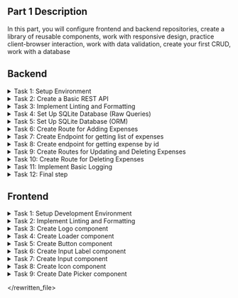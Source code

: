 ## Part 1 Description
In this part, you will configure frontend and backend repositories, create a library of reusable components, work with responsive design, practice client-browser interaction, work with data validation, create your first CRUD, work with a database

<!-- ## Starter Repositories
You can fork these repositories to get started. They contain basic tests. If you don't find a repository with the stack you need, create a repository yourself
  - [API](https://github.com/petproject-dev/expense-tracker-backend-part-1) - Express.js
  - [UI](https://github.com/petproject-dev/expense-tracker-frontend-part-1) - React -->

## Backend

<details>
  <summary>Task 1: Setup Environment</summary>

  ---

  **Description:**

  Prepare the development environment for the project. Create the necessary project structure, initialize the development configuration, and ensure basic tools are set up to streamline the workflow.

  **Acceptance Criteria:**

  - A development environment is initialized with appropriate configuration.
  - A basic project structure is created (e.g., with a folder for source files).
  - A script is available to start the project in development mode.
  - Upon running the project, it outputs "Hello, World!" to verify successful setup.

  **Technology-related requirements:**

  <details>
  <summary>NodeJS</summary>

  - Use `npm init` to initialize the project.
  - Set up TypeScript with `tsconfig.json` and enable strict mode (`strict: true`).
  - Install `ts-node-dev` for hot reloading.
  - Organize the project structure with a `src/` directory and an entry point like `src/index.ts`.
  - Add a dev script in package.json to run the project using ts-node-dev.
  </details>

  <details>
  <summary>AI Prompt (NodeJS)</summary>

  Perform Backend Task 1 from the README file `expense-tracker/part-1/README.md`:
  - Work in the `<project-name>` folder
  - Create all necessary files and folders yourself
  - Use this structure:
    ```
    src/
      app.ts
      index.ts
      config/
      db/
      expenses/
        dto/
        entity/
        expenses.controller.ts
        expenses.repository.ts
        expenses.service.ts
      helpers/
        Logger.ts
        Exception.ts
        dateUtils.ts
        middlewares/
          errorHandler.ts
          validator.ts
    prisma/
    tests/
    .editorconfig
    .prettierrc
    .prettierignore
    eslint.config.mjs
    jest.config.js
    ```
  - Install the minimum required dependencies (TypeScript, ts-node-dev, @types/node)
  - Enable strict mode in TypeScript
  - Set up outDir as `build` in tsconfig.json
  - Add scripts for start, dev, build, test, migrate, lint, lint:fix, format, prepare (husky) to `package.json`
  - Add `.gitignore` and exclude .env, build, node_modules, etc.
  - The file `src/index.ts` should import and run `start()` from `src/app.ts`, which should print "Server listening on port ..."
  - Do not skip any Acceptance Criteria from the README
  - After completion, provide a short report on what was done and what needs to be done manually (e.g., npm install)

  </details>

---

</details>

<details>
  <summary>Task 2: Create a Basic REST API</summary>

  ---

  **Description:**

  Set up a basic REST API with at least one route to verify the routing and response handling functionality.

  **Acceptance Criteria:**

  - A basic route `GET /ping` is implemented.
  - The route responds with a predefined message (e.g., `{"message":"pong"}`).
  - The application uses a configurable port.
  - A file for environment variables (`.env`) is created, and sensitive data is excluded from version control.

  **Technology-related requirements:**

  <details>
  <summary>NodeJS</summary>

  - Install and use express for routing.
  - Use `dotenv` to load environment variables and configure a port (e.g., `PORT=8080`).
  - Add `.env` to `.gitignore` and create a `.env.example` file with placeholder values.
  - Add `config/index.ts` file for configuring environment variables.
  - Set up `src/app.ts` to centralize middleware and routing.
  </details>

  <details>
  <summary>AI Prompt (NodeJS)</summary>

  Perform Backend Task 2 from the README file `expense-tracker/part-1/README.md`:
  - Work in the `<project-name>` folder
  - Use the structure from Task 1
  - Install and use `express` for routing
  - Use `dotenv` to load environment variables and configure a port (e.g., `PORT=8080`)
  - Implement a basic route `GET /api/ping` that responds with `{ "message": "pong" }` (route should be in `app.ts`)
  - The application must use a configurable port from environment variables (see `src/config/index.ts`)
  - Create a `.env` file for environment variables and add it to `.gitignore`
  - Create a `.env.example` file with placeholder values (PORT, DATABASE_URL)
  - Add a `config/index.ts` file for configuring environment variables
  - Set up `src/app.ts` to centralize middleware and routing
  - All routes should be connected in `app.ts`
  - Do not skip any Acceptance Criteria from the README
  - After completion, provide a short report on what was done and what needs to be done manually (e.g., npm install)

  </details>

  <br />

  **Materials:**

  - [REST](https://restfulapi.net/)
  - [Environment variable](https://en.wikipedia.org/wiki/Environment_variable)

---

</details>

<details>
  <summary>Task 3: Implement Linting and Formatting</summary>

  ---

  **Description:**

  Set up tools to enforce consistent code quality and style across the project.

  **Acceptance Criteria:**

  - Linting is set up using a linter.
  - Formatting is handled automatically using a formatter.
  - Pre-configured commands check and fix linting and formatting issues.
  - Editor configuration ensures consistent behavior across different IDEs.

  **Technology-related requirements:**

  <details>
  <summary>NodeJS</summary>

  - Install eslint with TypeScript support (`@typescript-eslint/parser` and `@typescript-eslint/eslint-plugin`).
  - Use `eslint-config-prettier` to integrate ESLint with Prettier.
  - Install prettier and create a .prettierrc file with formatting rules.
  - Add scripts into the `package.json`:
    - `build` – build the project
    - `lint` – check the project using eslint rules
    - `lint:fix` – check the project using eslint rules and fix errors
    - `format` – formatting project using prettier rules
    - `start` – start the project in production mode
  - Use `husky` and `lint-staged` to enforce linting/formatting on `pre-commit`.
  </details>

  <details>
  <summary>AI Prompt (NodeJS)</summary>

  Perform Backend Task 3 from the README file `expense-tracker/part-1/README.md`:
  - Work in the `<project-name>` folder
  - Use the structure from Task 1
  - Install and configure ESLint with TypeScript support (`@typescript-eslint/parser`, `@typescript-eslint/eslint-plugin`, `eslint-config-prettier`, `eslint-plugin-prettier`)
  - Create `eslint.config.mjs` for ESLint configuration
  - Install and configure Prettier, and integrate it with ESLint
  - Create a `.prettierrc` file with formatting rules and a `.prettierignore` file
  - Add scripts to `package.json`:
    - `build` – build the project
    - `lint` – check the project using eslint rules
    - `lint:fix` – check the project using eslint rules and fix errors
    - `format` – format the project using prettier rules
    - `start` – start the project in production mode
  - Set up `husky` and `lint-staged` to enforce linting/formatting on pre-commit
  - Add `.editorconfig` for consistent editor settings
  - Do not skip any Acceptance Criteria from the README
  - After completion, provide a short report on what was done and what needs to be done manually (e.g., npm install)

  </details>

  ---

</details>

<details>
  <summary>Task 4: Set Up SQLite Database (Raw Queries)</summary>

  ---

  **Description:**

  Initialize and configure a SQLite database for storing project data. Set up a basic schema and implement raw queries to interact with the database.

  This step is added for educational purposes so that you understand what is hidden under the hood of an ORM. The following tasks will remove most of the code.

  **Acceptance Criteria:**

  - SQLite driver is installed.
  - A database connection is established, and an initial schema is created.
  - The schema includes a table for expenses.
    - id (integer, primary key)
    - name (text)
    - amount (real)
    - currency (text)
    - category (text)
    - date (datetime)
  - Basic endpoints allow adding and retrieving expense records.

  **Technology-related requirements:**

  <details>
  <summary>NodeJS</summary>

  - Use the `better-sqlite3` package for efficient SQLite interaction.
  - Initialize the database in `src/db/db.service.ts` and ensure connection errors are handled.
  - Implement raw queries for inserting and selecting records in the `src/app.ts` file.
  </details>

  <details>
  <summary>AI Prompt (NodeJS)</summary>

  Perform Backend Task 4 from the README file `expense-tracker/part-1/README.md`:
  - Work in the `<project-name>` folder
  - Use the structure from Task 1
  - Install the `better-sqlite3` package for efficient SQLite interaction
  - Initialize the database in `src/db/db.service.ts` and handle connection errors
  - Create an initial schema with a table for expenses (id, name, amount, currency, category, date)
  - Implement raw queries for inserting and selecting records in `expenses.repository.ts` and use them in `expenses.service.ts`
  - Expose endpoints for adding and retrieving expense records via `expenses.controller.ts` and connect them in `app.ts`
  - Use `.env` and `.env.example` for configuration
  - Do not skip any Acceptance Criteria from the README
  - After completion, provide a short report on what was done and what needs to be done manually (e.g., npm install)

  </details>

  ---

</details>

<details>
  <summary>Task 5: Set Up SQLite Database (ORM)</summary>

  ---

  **Description:**

  Set up an ORM for database interaction to simplify schema management and querying.

  **Acceptance Criteria:**

  - The ORM is installed and configured.
  - A schema is defined, and migrations are used to update the database.
  - Basic database operations use the ORM.

  **Technology-related requirements:**

  <details>
  <summary>NodeJS</summary>

  - Use prisma for ORM and schema management.
  - Initialize Prisma with `npx prisma init` and configure the database URL in `.env`.
  - Define the expenses model in `prisma/schema.prisma`.
  - Use npx prisma migrate dev to apply schema changes.
  - Generate the Prisma client and use it in the exist endpoints.
  </details>

  <details>
  <summary>AI Prompt (NodeJS)</summary>

  Perform Backend Task 5 from the README file `expense-tracker/part-1/README.md`:
  - Work in the `<project-name>` folder
  - Use the structure from Task 1
  - Install and configure Prisma as ORM
  - Initialize Prisma with `npx prisma init` and configure the database URL in `.env` and `.env.example`
  - Define the expenses model in `prisma/schema.prisma` as in the example project
  - Use `npx prisma migrate dev` to apply schema changes
  - Generate the Prisma client and use it in `expenses.repository.ts` and `expenses.service.ts`
  - Expose endpoints via `expenses.controller.ts` and connect them in `app.ts`
  - Do not skip any Acceptance Criteria from the README
  - After completion, provide a short report on what was done and what needs to be done manually (e.g., npm install, prisma migrate)

  </details>

  ---

</details>

<details>
  <summary>Task 6: Create Route for Adding Expenses</summary>

  ---

  **Description:**

  Set up routes for basic Create operation on the expenses table.

  **Acceptance Criteria:**

  - Route for adding expenses are implemented:
    - `POST /api/expenses` Creates new expense record.
  - Data is validated to ensure correctness before saving to the database.
  - A modular structure is established for `controllers`, `services`, `repositories`, and `entities`.
  - Middleware for error handling and validation is implemented.
  - The application structure matches the defined project layout.
  - Processing 404 status code defined.

  **Technology-related requirements:**

  <details>
  <summary>NodeJS</summary>

  - Use express to define routes and middleware.
  - Place the business logic for expenses in `expenses.service.ts`.
  - Implement database interaction methods in `expenses.repository.ts`.
  - Use a DTO (Data Transfer Object) in `expenses/dto` to define the shape of - request payloads.
  - Create an `expenses.entity.ts` file to define the database model or schema.
  - Use middleware (`helpers/middlewares/validator.ts`) to validate incoming - requests.
  - Implement centralized error handling in `helpers/middlewares/errorHandler.ts`
  - Code structure is following:
```
    │   app.ts
    │   index.ts
    ├───config
    │       index.ts
    ├───db
    │       db.service.ts
    ├───expenses
    │   │   expenses.controller.ts
    │   │   expenses.repository.ts
    │   │   expenses.service.ts
    │   ├───dto
    │   │       create-expense.dto.ts
    │   └───entity
    │           expense.entity.ts
    └───helpers
        │   Exception.ts
        └───middlewares
                errorHandler.ts
                validator.ts
```
  </details>

  <details>
  <summary>AI Prompt (NodeJS)</summary>

  Perform Backend Task 6 from the README file `expense-tracker/part-1/README.md`:
  - Work in the `<project-name>` folder
  - Use the structure from Task 1
  - Use Express to define routes and middleware
  - Implement the business logic for expenses in `expenses.service.ts`
  - Implement database interaction methods in `expenses.repository.ts`
  - Use DTOs in `expenses/dto` to define the shape of request payloads
  - Create an `expenses.entity.ts` file to define the database model or schema
  - Use middleware (`helpers/middlewares/validator.ts`) to validate incoming requests
  - Implement centralized error handling in `helpers/middlewares/errorHandler.ts`
  - Ensure the application structure matches the defined project layout
  - Implement a route `POST /api/expenses` to create a new expense record, and connect all routes through `expenses.controller.ts` in `app.ts`
  - Handle 404 status code in `app.ts`
  - Use winston for logging in `helpers/Logger.ts`
  - Add at least one Jest test in `tests/`
  - Do not skip any Acceptance Criteria from the README
  - After completion, provide a short report on what was done and what needs to be done manually

  </details>

  ---

</details>

<details>
  <summary>Task 7: Create Endpoint for getting list of expenses</summary>

  ---

  **Description:**

  Set up route for retrieving expenses from the database. Include operations for fetching all expenses (with optional pagination and filtering).

  **Acceptance Criteria:**

  - Route for retrieving expenses are implemented:
    - `GET /api/expenses` Fetches and returns all expenses with optional query parameters:
      - Pagination: `limit` and `offset`.
      - Filtering: `fromDate` and `toDate` based on the date field.
  - Response include appropriate HTTP status codes and data.
  - Modular structure follows the established pattern.

  **Technology-related requirements:**

  <details>
  <summary>NodeJS</summary>

  - Prepare all the necessary data in the `expenses.controller.ts`.
  - Implement business logic for fetching expenses in `expenses.service.ts`.
  - Handle database queries in `expenses.repository.ts`.
  </details>

  <details>
  <summary>AI Prompt (NodeJS)</summary>

  Perform Backend Task 7 from the README file `expense-tracker/part-1/README.md`:
  - Work in the `<project-name>` folder
  - Use the structure from Task 1
  - Implement a route `GET /api/expenses` in `expenses.controller.ts` to fetch and return all expenses with optional query parameters:
    - Pagination: `limit` and `offset`
    - Filtering: `fromDate` and `toDate` based on the date field
  - Prepare all the necessary data in `expenses.controller.ts`
  - Implement business logic for fetching expenses in `expenses.service.ts`
  - Handle database queries in `expenses.repository.ts`
  - Ensure the response includes appropriate HTTP status codes and data
  - Follow the established modular structure
  - Connect the route in `app.ts`
  - Add at least one Jest test in `tests/`
  - Do not skip any Acceptance Criteria from the README
  - After completion, provide a short report on what was done and what needs to be done manually

  </details>

  **Materials:**

  - [A guide to REST API pagination](https://www.merge.dev/blog/rest-api-pagination)

---

</details>

<details>
  <summary>Task 8: Create endpoint for getting expense by id</summary>

  ---

  **Description:**

  Set up route for retrieving expense from the database. Include operation for fetching a specific expense by ID.

  **Acceptance Criteria:**

  - Routes for retrieving expenses are implemented:
    - `GET /api/expenses/:id` Fetches a specific expense by its ID.
  - Responses include appropriate HTTP status codes and data.
  - Modular structure follows the established pattern.

  **Technology-related requirements:**

  <details>
  <summary>NodeJS</summary>

  - Prepare all the necessary data in the `expenses.controller.ts`.
  - Implement business logic for fetching expenses in `expenses.service.ts`.
  - Handle database queries in `expenses.repository.ts`.
  </details>

  <details>
  <summary>AI Prompt (NodeJS)</summary>

  Perform Backend Task 8 from the README file `expense-tracker/part-1/README.md`:
  - Work in the `<project-name>` folder
  - Use the structure from Task 1
  - Implement a route `GET /api/expenses/:id` in `expenses.controller.ts` to fetch a specific expense by its ID
  - Prepare all the necessary data in `expenses.controller.ts`
  - Implement business logic for fetching expenses in `expenses.service.ts`
  - Handle database queries in `expenses.repository.ts`
  - Ensure the response includes appropriate HTTP status codes and data
  - Follow the established modular structure
  - Connect the route in `app.ts`
  - Add at least one Jest test in `tests/`
  - Do not skip any Acceptance Criteria from the README
  - After completion, provide a short report on what was done and what needs to be done manually

  </details>

  ---

</details>

<details>
  <summary>Task 9: Create Routes for Updating and Deleting Expenses</summary>

  ---

  **Description:**

  Set up route for updating expense records in the database. Ensure that only specified fields are updated during PATCH operations.

  **Acceptance Criteria:**

  - Route for updating expense are implemented:
      - `PATCH /api/expenses/:id` Updates specific fields of an expense.
  - Data is validated to ensure correctness before processing requests.
  - Responses include appropriate HTTP status codes and data.

  **Technology-related requirements:**

  <details>
  <summary>NodeJS</summary>

  - Prepare all the necessary data in the `expenses.controller.ts`.
  - Implement business logic for fetching expenses in `expenses.service.ts`.
  - Handle database queries in `expenses.repository.ts`.
  - Use DTOs in `expenses/dto` to validate request payloads and parameters.
  - Use middleware (`helpers/middlewares/validator.ts`) for data validation.
  </details>

  <details>
  <summary>AI Prompt (NodeJS)</summary>

  Perform Backend Task 9 from the README file `expense-tracker/part-1/README.md`:
  - Work in the `<project-name>` folder
  - Use the structure from Task 1
  - Implement a route `PATCH /api/expenses/:id` in `expenses.controller.ts` to update specific fields of an expense
  - Validate data before processing requests using DTOs in `expenses/dto` and middleware (`helpers/middlewares/validator.ts`)
  - Prepare all the necessary data in `expenses.controller.ts`
  - Implement business logic for updating expenses in `expenses.service.ts`
  - Handle database queries in `expenses.repository.ts`
  - Ensure the response includes appropriate HTTP status codes and data
  - Connect the route in `app.ts`
  - Add at least one Jest test in `tests/`
  - Do not skip any Acceptance Criteria from the README
  - After completion, provide a short report on what was done and what needs to be done manually

  </details>

  ---

</details>

<details>
  <summary>Task 10: Create Route for Deleting Expenses</summary>

  ---

  **Description:**

  Set up route for deleting expense records in the database

  **Acceptance Criteria:**

  - Route for deleting expenses are implemented:
      - `DELETE /api/expenses/:id` Deletes an expense by its ID.
  - Response include appropriate HTTP status code.

  **Technology-related requirements:**

  <details>
  <summary>NodeJS</summary>

  - Prepare all the necessary data in the `expenses.controller.ts`.
  - Implement business logic for fetching expenses in `expenses.service.ts`.
  - Handle database queries in `expenses.repository.ts`.
  </details>

  <details>
  <summary>AI Prompt (NodeJS)</summary>

  Perform Backend Task 10 from the README file `expense-tracker/part-1/README.md`:
  - Work in the `<project-name>` folder
  - Use the structure from Task 1
  - Implement a route `DELETE /api/expenses/:id` in `expenses.controller.ts` to delete an expense by its ID
  - Prepare all the necessary data in `expenses.controller.ts`
  - Implement business logic for deleting expenses in `expenses.service.ts`
  - Handle database queries in `expenses.repository.ts`
  - Ensure the response includes appropriate HTTP status code
  - Do not skip any Acceptance Criteria from the README
  - After completion, provide a short report on what was done and what needs to be done manually

  </details>

  ---

</details>

<details>
  <summary>Task 11: Implement Basic Logging</summary>

  ---

  **Description:**

  Add logging functionality to track significant events (e.g., expense creation, updates, and errors). Ensure logs are accessible in both development and production environments.

  **Acceptance Criteria:**

  - Logs are added for key actions:
    - Successful expense creation, updates, and deletions.
    - Errors during request handling.
  - Logs are displayed in the console during development.
  - Logs are written to a file in production.

  **Technology-related requirements:**

  <details>
  <summary>NodeJS</summary>

  - Use a logging library like winston or pino.
  - Place logging configuration in helpers/Logger.ts.
  - Code structure is following:
```
  │   app.ts
  │   index.ts
  ├───config
  │       index.ts
  ├───db
  │       db.service.ts
  ├───expenses
  │   │   expenses.controller.ts
  │   │   expenses.repository.ts
  │   │   expenses.service.ts
  │   ├───dto
  │   │       create-expense.dto.ts
  │   │       update-expense.dto.ts
  │   └───entity
  │           expense.entity.ts
  └───helpers
      |    dateUtils.ts
      │   Exception.ts
      │   Logger.ts
      └───middlewares
              errorHandler.ts
              validator.ts
```
  </details>

  <details>
  <summary>AI Prompt (NodeJS)</summary>

  Perform Backend Task 11 from the README file `expense-tracker/part-1/README.md`:
  - Work in the `<project-name>` folder
  - Use the structure from Task 1
  - Use a logging library like `winston` in `helpers/Logger.ts`
  - Place error classes in `helpers/Exception.ts`
  - Add logs for key actions:
    - Successful expense creation, updates, and deletions
    - Errors during request handling
  - Logs should be displayed in the console during development and written to a file in production
  - Ensure the code structure matches the provided example
  - Add at least one Jest test in `tests/`
  - Do not skip any Acceptance Criteria from the README
  - After completion, provide a short report on what was done and what needs to be done manually

  </details>

  <br />

  **Materials:**

  - [REST API Logging](https://romanglushach.medium.com/java-rest-api-logging-best-practices-and-guidelines-bf5982ee4180)

  ---

</details>

<details>
  <summary>Task 12: Final step</summary>

  ---

  <details>
  <summary>AI Prompt (NodeJS)</summary>

  Perform Backend Task 12 from the README file `expense-tracker/part-1/README.md`:
  - Open a pull request for the `master` branch and send the solution to the code review
  - Ensure that all previous tasks are completed and at least one Jest test exists in `tests/`
  - After completion, provide a short report on what was done

  </details>

  ---

</details>

## Frontend

<details>
  <summary>Task 1: Setup Development Environment</summary>

  ---

  **Description:**

  Prepare the development environment for the project. Initialize the necessary configurations for a smooth development process, including TypeScript setup and project structure organization.

  **Acceptance Criteria:**

  - A development environment is initialized with appropriate configuration.
  - TypeScript is installed and properly configured (`tsconfig.json` is set up).
  - Project structure is organized (e.g., `src/` for source files).
  - Running a development command starts the project in dev mode.
  - Configure TypeScript paths for cleaner imports.

  **Technology-related requirements:**

  <details>
  <summary>React</summary>

  - Use [Vite](https://vite.dev/guide/) for initialization.
  </details>

  <details>
  <summary>AI Prompt (React)</summary>

  Perform Frontend Task 1 from the README file `expense-tracker/part-1/README.md`:
  - Work in the `<project-name>` folder
  - Initialize the project using Vite with React and TypeScript template
  - Set up the following structure:
    ```
    src/
      components/
      pages/
      hooks/
      utils/
      assets/
      App.tsx
      main.tsx
    public/
    .editorconfig
    .prettierrc
    .prettierignore
    eslint.config.mjs
    stylelint.config.js
    tsconfig.json
    ```
  - Install and configure TypeScript, set up `tsconfig.json` with strict mode and path aliases for cleaner imports
  - Add scripts to `package.json` for dev, build, preview, lint, lint:fix, stylelint, stylelint:fix, format
  - Add `.gitignore` and exclude node_modules, dist, .env, etc.
  - Ensure the project runs in development mode with a single command
  - After completion, provide a short report on what was done and what needs to be done manually (e.g., npm install)

  </details>

  ---

</details>

<details>
  <summary>Task 2: Implement Linting and Formatting</summary>

---

  **Description:**

  Set up linting and formatting to maintain consistent code quality across the project. Configure ESLint, Prettier, and Stylelint, along with EditorConfig to ensure consistency.

  **Acceptance Criteria:**

  - ESLint is installed and configured.
  - Prettier is installed and integrated with ESLint.
  - Stylelint is installed for CSS linting.
  - EditorConfig is set up with rules for indentation, line endings, etc.
  - Scripts added:
      - `lint` - Checks the project for linting issues.
      - `lint:fix` - Fixes linting issues.
      - `stylelint` - Checks the project for css linting issues.
      - `stylelint:fix` - Fixes css linting issues.
      - `format` - Formats code based on Prettier rules.

  **Technology-related requirements:**

  <details>
  <summary>React</summary>

  - Use plugins such as `eslint-plugin-react` for React-specific linting.
  - Configure `stylelint-config-standard` for CSS linting.

  </details>

  <br/>

  **Materials:**

  <details>
  <summary>React</summary>

  - [Supercharge Your React Development with Vite, ESLint, and Prettier in VSCode](https://dev.to/topeogunleye/building-a-modern-react-app-with-vite-eslint-and-prettier-in-vscode-13fj)
  - [Using ESLint + Husky + Lint-staged](https://medium.com/@bkn020612/using-eslint-husky-lint-staged-6d6609b02fc2)

  </details>

  <details>
  <summary>AI Prompt (React)</summary>

  Perform Frontend Task 2 from the README file `expense-tracker/part-1/README.md`:
  - Work in the `<project-name>` folder
  - Use the structure from Task 1
  - Install and configure ESLint with TypeScript and React support (`@typescript-eslint/parser`, `@typescript-eslint/eslint-plugin`, `eslint-plugin-react`, `eslint-config-prettier`, `eslint-plugin-prettier`)
  - Install and configure Prettier, integrate it with ESLint
  - Install and configure Stylelint with `stylelint-config-standard` for CSS linting
  - Create `.prettierrc`, `.prettierignore`, `.editorconfig`, `eslint.config.mjs`, and `stylelint.config.js`
  - Add scripts to `package.json`:
    - `lint` – check the project using eslint rules
    - `lint:fix` – fix eslint errors
    - `stylelint` – check CSS linting
    - `stylelint:fix` – fix CSS linting errors
    - `format` – format code using Prettier
  - Set up Husky and lint-staged to enforce linting/formatting on pre-commit
  - Do not skip any Acceptance Criteria from the README
  - After completion, provide a short report on what was done and what needs to be done manually

  </details>

---

</details>

<details>
  <summary>Task 3: Create Logo component</summary>

---

  **Description:**
  Develop foundational reusable component that can be utilized across the application.

  **Acceptance Criteria:**
  - [Design Link](https://www.figma.com/design/rLNUulPqnl0jhhnXeGDxEb/Expense-tracker?node-id=2-19420&m=dev&t=GKFeiEqjFghP7rf5-4)

  **Technology-related requirements:**
  <details>
  <summary>React</summary>

  ```jsx
  <Logo />
  ```
  </details>

  <br />

  **Materials:**

  - [HTML Semantic Elements](https://www.w3schools.com/html/html5_semantic_elements.asp)

  <details>
  <summary>React</summary>

  - [Your First Component](https://react.dev/learn/your-first-component)
  - [Building Reusable UI Components](https://medium.com/cstech/building-reusable-ui-components-with-react-best-practices-and-patterns-24b6fe921347)
  </details>

  <details>
  <summary>AI Prompt (React)</summary>

  Perform Frontend Task 3 from the README file `expense-tracker/part-1/README.md`:
  - Work in the `<project-name>` folder
  - Create a reusable `Logo` component in `src/components/Logo/Logo.tsx`
  - Follow best practices for component structure: include `Logo.module.css` (or .scss), `index.ts`, and a Storybook story if Storybook is used
  - The component should be accessible, semantic, and match the Figma design
  - Export the component from `src/components/Logo/index.ts`
  - Add a test file (e.g., `Logo.test.tsx`) for basic rendering
  - Document usage with a JSDoc comment and/or Storybook
  - After completion, provide a short report on what was done and what needs to be done manually

  </details>

---

</details>

<details>
  <summary>Task 4: Create Loader component</summary>

---

  **Description:**
  Develop foundational reusable component that can be utilized across the application.

  **Acceptance Criteria:**
  - [Design Link](https://www.figma.com/design/rLNUulPqnl0jhhnXeGDxEb/Expense-tracker?node-id=1-3471&m=dev&t=AyMjf1BcxpIwHBXC-4)

  **Technology-related requirements:**
  <details>
  <summary>React</summary>

  ```jsx
  <Loader />
  ```
  </details>

  <br />

  **Materials:**

  - [HTML Semantic Elements](https://www.w3schools.com/html/html5_semantic_elements.asp)

  <details>
  <summary>React</summary>

  - [Your First Component](https://react.dev/learn/your-first-component)
  - [Building Reusable UI Components](https://medium.com/cstech/building-reusable-ui-components-with-react-best-practices-and-patterns-24b6fe921347)
  </details>

  <details>
  <summary>AI Prompt (React)</summary>

  Perform Frontend Task 4 from the README file `expense-tracker/part-1/README.md`:
  - Work in the `<project-name>` folder
  - Create a reusable `Loader` component in `src/components/Loader/Loader.tsx`
  - Follow best practices for structure: include styles, `index.ts`, and a Storybook story if Storybook is used
  - The component should be accessible, semantic, and match the Figma design
  - Export the component from `src/components/Loader/index.ts`
  - Add a test file for basic rendering
  - Document usage with a JSDoc comment and/or Storybook
  - After completion, provide a short report on what was done and what needs to be done manually

  </details>

---

</details>

<details>
  <summary>Task 5: Create Button component</summary>

  ---

  **Description:**
  Develop foundational reusable component that can be utilized across the application. A standard button with support for different states(e.g., disabled, active).

  **Acceptance Criteria:**
  - [Design Link](https://www.figma.com/design/rLNUulPqnl0jhhnXeGDxEb/Expense-tracker?node-id=2-19193&m=dev&t=GKFeiEqjFghP7rf5-4)

  **Technology-related requirements:**
  <details>
  <summary>React</summary>

  ```jsx
  <Button disabled onClick={handleClick}>Click me</Button>
  ```
  </details>

  <br />

  **Materials:**

  - [HTML Semantic Elements](https://www.w3schools.com/html/html5_semantic_elements.asp)

  <details>
  <summary>React</summary>

  - [Your First Component](https://react.dev/learn/your-first-component)
  - [Building Reusable UI Components](https://medium.com/cstech/building-reusable-ui-components-with-react-best-practices-and-patterns-24b6fe921347)
  </details>

  <details>
  <summary>AI Prompt (React)</summary>

  Perform Frontend Task 5 from the README file `expense-tracker/part-1/README.md`:
  - Work in the `<project-name>` folder
  - Create a reusable `Button` component in `src/components/Button/Button.tsx`
  - Support props for `disabled`, `onClick`, and children, and any other relevant states (active, loading, etc.)
  - Follow best practices for structure: include styles, `index.ts`, and a Storybook story if Storybook is used
  - Ensure accessibility (e.g., correct ARIA attributes)
  - Export the component from `src/components/Button/index.ts`
  - Add a test file for basic rendering and interaction
  - Document usage with a JSDoc comment and/or Storybook
  - After completion, provide a short report on what was done and what needs to be done manually

  </details>

  ---

</details>

<details>
  <summary>Task 6: Create Input Label component</summary>

  ---

  **Description:**
  Develop foundational reusable component that can be utilized across the application. The label appears above many of our components. This should be a stylized label html tag with all the standard label features.

  **Acceptance Criteria:**
  - [Design Link](https://www.figma.com/design/rLNUulPqnl0jhhnXeGDxEb/Expense-tracker?node-id=2-19389&m=dev&t=GTL1yhChXxd9Efzr-4)

  **Technology-related requirements:**
  <details>
  <summary>React</summary>

  - Example:

  ```jsx
  <>
    <InputLabel>Name</InputLabel>

    <InputLabel htmlFor="name1">Name</InputLabel>
  </>
  ```
  </details>

  <br />

  **Materials:**

  - [HTML Semantic Elements](https://www.w3schools.com/html/html5_semantic_elements.asp)

  <details>
  <summary>React</summary>

  - [Your First Component](https://react.dev/learn/your-first-component)
  - [Building Reusable UI Components](https://medium.com/cstech/building-reusable-ui-components-with-react-best-practices-and-patterns-24b6fe921347)
  </details>

  <details>
  <summary>AI Prompt (React)</summary>

  Perform Frontend Task 6 from the README file `expense-tracker/part-1/README.md`:
  - Work in the `<project-name>` folder
  - Create a reusable `InputLabel` component in `src/components/InputLabel/InputLabel.tsx`
  - Support standard label features, including `htmlFor` prop
  - Follow best practices for structure: include styles, `index.ts`, and a Storybook story if Storybook is used
  - Ensure accessibility and semantic HTML
  - Export the component from `src/components/InputLabel/index.ts`
  - Add a test file for basic rendering
  - Document usage with a JSDoc comment and/or Storybook
  - After completion, provide a short report on what was done and what needs to be done manually

  </details>

  ---

</details>

<details>
  <summary>Task 7: Create Input component</summary>

  ---

  **Description:**
  Develop foundational reusable component that can be utilized across the application. A text input field with validation and style support.

  **Acceptance Criteria:**
  - [Design Link](https://www.figma.com/design/rLNUulPqnl0jhhnXeGDxEb/Expense-tracker?node-id=2-19412&m=dev&t=ra9tjWdp5aVmkqRH-4)

  **Technology-related requirements:**
  <details>
  <summary>React</summary>

  ```jsx
  <>
    <Input />
    <Input helperText="Error message" />
    <Input
      type="text"
      placeholder="Enter name"
      defaultValue={name}
      error
      helperText="Error message"
      onChange={handleChange} />
  </>
  ```
  </details>

  <br />

  **Materials:**

  - [HTML Semantic Elements](https://www.w3schools.com/html/html5_semantic_elements.asp)

  <details>
  <summary>React</summary>

  - [Your First Component](https://react.dev/learn/your-first-component)
  - [Building Reusable UI Components](https://medium.com/cstech/building-reusable-ui-components-with-react-best-practices-and-patterns-24b6fe921347)
  </details>

  <details>
  <summary>AI Prompt (React)</summary>

  Perform Frontend Task 7 from the README file `expense-tracker/part-1/README.md`:
  - Work in the `<project-name>` folder
  - Create a reusable `Input` component in `src/components/Input/Input.tsx`
  - Support props for `type`, `placeholder`, `defaultValue`, `error`, `helperText`, `onChange`, etc.
  - Follow best practices for structure: include styles, `index.ts`, and a Storybook story if Storybook is used
  - Ensure accessibility and semantic HTML
  - Export the component from `src/components/Input/index.ts`
  - Add a test file for basic rendering and validation
  - Document usage with a JSDoc comment and/or Storybook
  - After completion, provide a short report on what was done and what needs to be done manually

  </details>

  ---

</details>

<details>
  <summary>Task 8: Create Icon component</summary>

  ---

  **Description:**
  Develop foundational reusable component that can be utilized across the application. A component for rendering SVG icons.

  **Acceptance Criteria:**
  - [Design Link](https://www.figma.com/design/rLNUulPqnl0jhhnXeGDxEb/Expense-tracker?node-id=7-5669&m=dev&t=ra9tjWdp5aVmkqRH-4)

  **Technology-related requirements:**
  <details>
  <summary>React</summary>

  - Create an `Icon` component for rendering SVG icons, with a name prop for specifying the icon and size for scaling.

  ```jsx
  <>
    <Icon iconName="plus" size={15} color="white" />
    <Icon iconName="plus" />
  </>
  ```
  </details>

  <br />

  **Materials:**

  - [HTML Semantic Elements](https://www.w3schools.com/html/html5_semantic_elements.asp)

  <details>
  <summary>React</summary>

  - [Your First Component](https://react.dev/learn/your-first-component)
  - [Building Reusable UI Components](https://medium.com/cstech/building-reusable-ui-components-with-react-best-practices-and-patterns-24b6fe921347)
  </details>

  <details>
  <summary>AI Prompt (React)</summary>

  Perform Frontend Task 8 from the README file `expense-tracker/part-1/README.md`:
  - Work in the `<project-name>` folder
  - Create a reusable `Icon` component in `src/components/Icon/Icon.tsx`
  - Support props for `iconName`, `size`, `color`, etc.
  - Use SVGs for icons, and organize them in `src/assets/icons/` or similar
  - Follow best practices for structure: include styles, `index.ts`, and a Storybook story if Storybook is used
  - Ensure accessibility (e.g., `aria-label`)
  - Export the component from `src/components/Icon/index.ts`
  - Add a test file for basic rendering
  - Document usage with a JSDoc comment and/or Storybook
  - After completion, provide a short report on what was done and what needs to be done manually

  </details>

  ---

</details>

<details>
  <summary>Task 9: Create Date Picker component</summary>

  ---

  **Description:**
  Develop foundational reusable component that can be utilized across the application. A component for selecting date. This component is complex and its styles does not necessarily match the design. You can use standard `<input type="date" />`

  **Acceptance Criteria:**
  - [Design Link](https://www.figma.com/design/rLNUulPqnl0jhhnXeGDxEb/Expense-tracker?node-id=71-5906&m=dev&t=AyMjf1BcxpIwHBXC-4)

  **Technology-related requirements:**
  <details>
  <summary>React</summary>

  - Implement a `DatePicker` component for selecting the date, with support for a value prop and onChange callback.
  ```jsx
  <DatePicker
    value={selectedDate}
    onChange={handleDateChange} />
  <DatePicker />
  ```
  </details>

  <details>
  <summary>AI Prompt (React)</summary>

  Perform Frontend Task 9 from the README file `expense-tracker/part-1/README.md`:
  - Work in the `<project-name>` folder
  - Create a reusable `DatePicker` component in `src/components/DatePicker/DatePicker.tsx`
  - Support props for `value`, `onChange`, and any other relevant props
  - Use a standard `<input type="date" />` for simplicity, but style it to match the design as much as possible
  - Follow best practices for structure: include styles, `index.ts`, and a Storybook story if Storybook is used
  - Ensure accessibility and semantic HTML
  - Export the component from `src/components/DatePicker/index.ts`
  - Add a test file for basic rendering and interaction
  - Document usage with a JSDoc comment and/or Storybook
  - After completion, provide a short report on what was done and what needs to be done manually

  </details>

  ---

</details>

</rewritten_file>